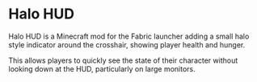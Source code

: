 # Halo HUD 

Halo HUD is a Minecraft mod for the Fabric launcher adding a small halo
style indicator around the crosshair, showing player health and hunger.

This allows players to quickly see the state of their character without
looking down at the HUD, particularly on large monitors.
